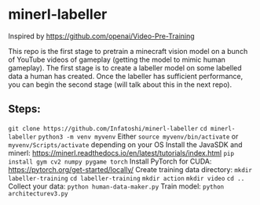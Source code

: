 # minerl-labeller

Inspired by https://github.com/openai/Video-Pre-Training

This repo is the first stage to pretrain a minecraft vision model on a bunch of YouTube videos of gameplay (getting the model to mimic human gameplay).
The first stage is to create a labeller model on some labelled data a human has created. 
Once the labeller has sufficient performance, you can begin the second stage (will talk about this in the next repo).

## Steps:
`git clone https://github.com/Infatoshi/minerl-labeller`
`cd minerl-labeller`
`python3 -m venv myvenv`
Either `source myvenv/bin/activate` or `myvenv/Scripts/activate` depending on your OS
Install the JavaSDK and minerl: https://minerl.readthedocs.io/en/latest/tutorials/index.html
`pip install gym cv2 numpy pygame torch`
Install PyTorch for CUDA: https://pytorch.org/get-started/locally/
Create training data directory: 
`mkdir labeller-training`
`cd labeller-training`
`mkdir action`
`mkdir video`
`cd ..`
Collect your data:
`python human-data-maker.py`
Train model:
`python architecturev3.py`
